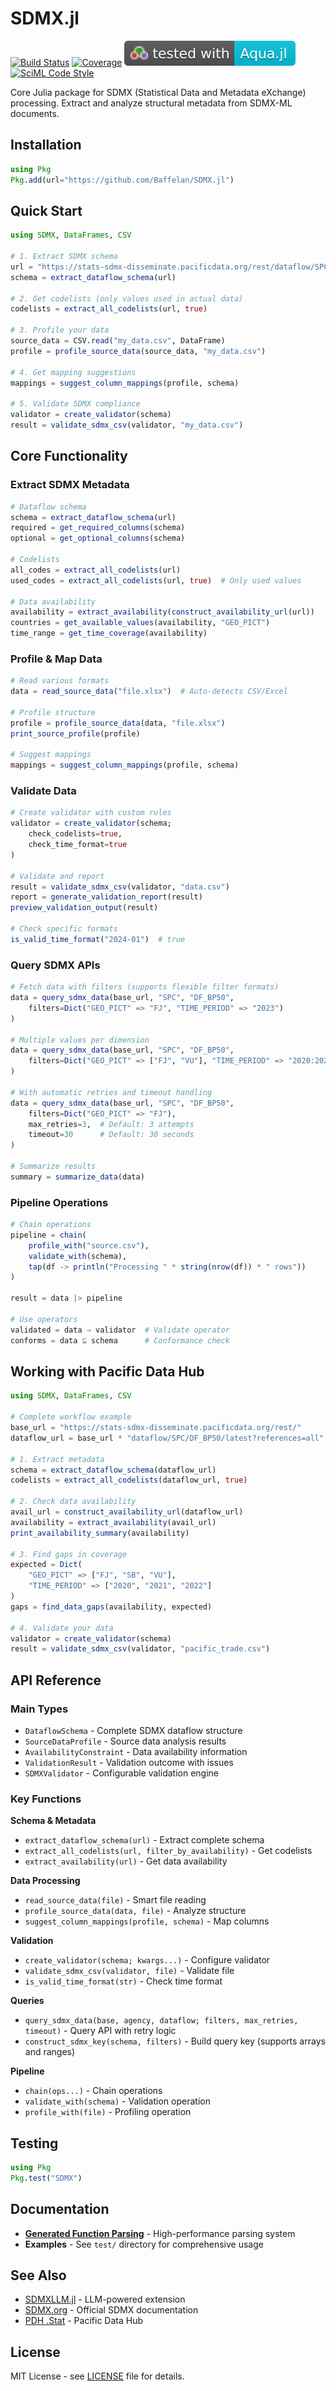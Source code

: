 # SDMX.jl

[![Build Status](https://github.com/Baffelan/SDMX.jl/workflows/CI/badge.svg)](https://github.com/Baffelan/SDMX.jl/actions/workflows/CI.yml)
[![Coverage](https://codecov.io/gh/Baffelan/SDMX.jl/branch/main/graph/badge.svg)](https://codecov.io/gh/Baffelan/SDMX.jl)
[![Aqua](https://raw.githubusercontent.com/JuliaTesting/Aqua.jl/master/badge.svg)](https://github.com/JuliaTesting/Aqua.jl)
[![SciML Code Style](https://img.shields.io/static/v1?label=code%20style&message=SciML&color=9558b2&labelColor=389826)](https://github.com/SciML/SciMLStyle)

Core Julia package for SDMX (Statistical Data and Metadata eXchange) processing. Extract and analyze structural metadata from SDMX-ML documents.

## Installation

```julia
using Pkg
Pkg.add(url="https://github.com/Baffelan/SDMX.jl")
```

## Quick Start

```julia
using SDMX, DataFrames, CSV

# 1. Extract SDMX schema
url = "https://stats-sdmx-disseminate.pacificdata.org/rest/dataflow/SPC/DF_BP50/latest?references=all"
schema = extract_dataflow_schema(url)

# 2. Get codelists (only values used in actual data)
codelists = extract_all_codelists(url, true)

# 3. Profile your data
source_data = CSV.read("my_data.csv", DataFrame)
profile = profile_source_data(source_data, "my_data.csv")

# 4. Get mapping suggestions
mappings = suggest_column_mappings(profile, schema)

# 5. Validate SDMX compliance
validator = create_validator(schema)
result = validate_sdmx_csv(validator, "my_data.csv")
```

## Core Functionality

### Extract SDMX Metadata
```julia
# Dataflow schema
schema = extract_dataflow_schema(url)
required = get_required_columns(schema)
optional = get_optional_columns(schema)

# Codelists
all_codes = extract_all_codelists(url)
used_codes = extract_all_codelists(url, true)  # Only used values

# Data availability
availability = extract_availability(construct_availability_url(url))
countries = get_available_values(availability, "GEO_PICT")
time_range = get_time_coverage(availability)
```

### Profile & Map Data
```julia
# Read various formats
data = read_source_data("file.xlsx")  # Auto-detects CSV/Excel

# Profile structure
profile = profile_source_data(data, "file.xlsx")
print_source_profile(profile)

# Suggest mappings
mappings = suggest_column_mappings(profile, schema)
```

### Validate Data
```julia
# Create validator with custom rules
validator = create_validator(schema; 
    check_codelists=true,
    check_time_format=true
)

# Validate and report
result = validate_sdmx_csv(validator, "data.csv")
report = generate_validation_report(result)
preview_validation_output(result)

# Check specific formats
is_valid_time_format("2024-01")  # true
```

### Query SDMX APIs
```julia
# Fetch data with filters (supports flexible filter formats)
data = query_sdmx_data(base_url, "SPC", "DF_BP50",
    filters=Dict("GEO_PICT" => "FJ", "TIME_PERIOD" => "2023")
)

# Multiple values per dimension
data = query_sdmx_data(base_url, "SPC", "DF_BP50",
    filters=Dict("GEO_PICT" => ["FJ", "VU"], "TIME_PERIOD" => "2020:2023")
)

# With automatic retries and timeout handling
data = query_sdmx_data(base_url, "SPC", "DF_BP50",
    filters=Dict("GEO_PICT" => "FJ"),
    max_retries=3,  # Default: 3 attempts
    timeout=30      # Default: 30 seconds
)

# Summarize results
summary = summarize_data(data)
```

### Pipeline Operations
```julia
# Chain operations
pipeline = chain(
    profile_with("source.csv"),
    validate_with(schema),
    tap(df -> println("Processing " * string(nrow(df)) * " rows"))
)

result = data |> pipeline

# Use operators
validated = data ⇒ validator  # Validate operator
conforms = data ⊆ schema      # Conformance check
```

## Working with Pacific Data Hub

```julia
using SDMX, DataFrames, CSV

# Complete workflow example
base_url = "https://stats-sdmx-disseminate.pacificdata.org/rest/"
dataflow_url = base_url * "dataflow/SPC/DF_BP50/latest?references=all"

# 1. Extract metadata
schema = extract_dataflow_schema(dataflow_url)
codelists = extract_all_codelists(dataflow_url, true)

# 2. Check data availability
avail_url = construct_availability_url(dataflow_url)
availability = extract_availability(avail_url)
print_availability_summary(availability)

# 3. Find gaps in coverage
expected = Dict(
    "GEO_PICT" => ["FJ", "SB", "VU"],
    "TIME_PERIOD" => ["2020", "2021", "2022"]
)
gaps = find_data_gaps(availability, expected)

# 4. Validate your data
validator = create_validator(schema)
result = validate_sdmx_csv(validator, "pacific_trade.csv")
```

## API Reference

### Main Types
- `DataflowSchema` - Complete SDMX dataflow structure
- `SourceDataProfile` - Source data analysis results  
- `AvailabilityConstraint` - Data availability information
- `ValidationResult` - Validation outcome with issues
- `SDMXValidator` - Configurable validation engine

### Key Functions

**Schema & Metadata**
- `extract_dataflow_schema(url)` - Extract complete schema
- `extract_all_codelists(url, filter_by_availability)` - Get codelists
- `extract_availability(url)` - Get data availability

**Data Processing**
- `read_source_data(file)` - Smart file reading
- `profile_source_data(data, file)` - Analyze structure
- `suggest_column_mappings(profile, schema)` - Map columns

**Validation**
- `create_validator(schema; kwargs...)` - Configure validator
- `validate_sdmx_csv(validator, file)` - Validate file
- `is_valid_time_format(str)` - Check time format

**Queries**
- `query_sdmx_data(base, agency, dataflow; filters, max_retries, timeout)` - Query API with retry logic
- `construct_sdmx_key(schema, filters)` - Build query key (supports arrays and ranges)

**Pipeline**
- `chain(ops...)` - Chain operations
- `validate_with(schema)` - Validation operation
- `profile_with(file)` - Profiling operation

## Testing

```julia
using Pkg
Pkg.test("SDMX")
```

## Documentation

- **[Generated Function Parsing](docs/GENERATED_PARSING.md)** - High-performance parsing system
- **Examples** - See `test/` directory for comprehensive usage

## See Also

- [SDMXLLM.jl](https://github.com/Baffelan/SDMXLLM.jl) - LLM-powered extension
- [SDMX.org](https://sdmx.org) - Official SDMX documentation
- [PDH .Stat](https://stats.pacificdata.org) - Pacific Data Hub

## License

MIT License - see [LICENSE](LICENSE) file for details.